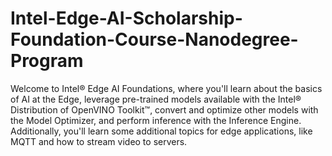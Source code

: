 # Intel-Edge-AI-Scholarship-Foundation-Course-Nanodegree-Program
Welcome to Intel® Edge AI Foundations, where you'll learn about the basics of AI at the Edge, leverage pre-trained models available with the Intel® Distribution of OpenVINO Toolkit™, convert and optimize other models with the Model Optimizer, and perform inference with the Inference Engine. Additionally, you'll learn some additional topics for edge applications, like MQTT and how to stream video to servers.
